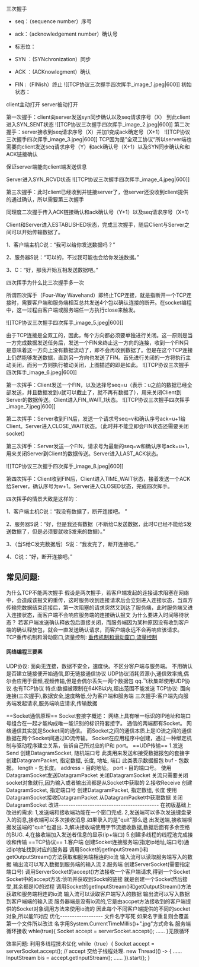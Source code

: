 三次握手

-   seq：（sequence number）序号
-   ack：（acknowledgement number）确认号
-   标志位：

-   SYN ：(SYNchronization）同步
-   ACK ：(ACKnowlegment）确认
-   FIN :（FINish）终止
![[TCP协议三次握手四次挥手_image_1.jpeg|600]]
初始状态：

client主动打开 server被动打开

第一次握手：client向server发送syn同步确认以及seq请求序号（X） 到此client进入SYN_SENT状态
![[TCP协议三次握手四次挥手_image_2.jpeg|600]]
第二次握手：server接收到seq请求序号（X）并加1变成ack确定号（X+1）
![[TCP协议三次握手四次挥手_image_3.jpeg|600]]
TCP因为是”全双工协议“所以server端也需要向client发送seq请求序号（Y）和ack确认号（X+1）以及SYN同步确认和和ACK链接确认

保证server端能向client端发送信息

Server进入SYN_RCVD状态
![[TCP协议三次握手四次挥手_image_4.jpeg|600]]

第三次握手：此时client已经收到并链接server了，但server还没收到client提供的通过确认，所以需要第三次握手

同理度二次握手传入ACK链接确认和ack确认号（Y+1）以及seq请求序号（X+1）

  

Client和Server进入ESTABLISHED状态，完成三次握手，随后Client与Server之间可以开始传输数据了。

1、客户端主机C说：“我可以给你发送数据吗？”

2、服务器S说：“可以的，不过我可能也会给你发送数据。”

3、C：“好，那我开始互相发送数据吧。”

  

四次挥手为什么比三次握手多一次

所谓四次挥手（Four-Way Wavehand）即终止TCP连接，就是指断开一个TCP连接时，需要客户端和服务端相互总共发送4个包以确认连接的断开。在socket编程中，这一过程由客户端或服务端任一方执行close来触发。

  ![[TCP协议三次握手四次挥手_image_5.jpeg|600]]

由于TCP连接是全双工的，因此，每个方向都必须要单独进行关闭。这一原则是当一方完成数据发送任务后，发送一个FIN来终止这一方向的连接，收到一个FIN只是意味着这一方向上没有数据流动了，即不会再收到数据了。但是在这个TCP连接上仍然能够发送数据，直到另一方向也发送了FIN。首先进行关闭的一方将执行主动关闭，而另一方则执行被动关闭，上图描述的即是如此。
![[TCP协议三次握手四次挥手_image_6.jpeg|600]]
  

第一次挥手：Client发送一个FIN，以及选择号seq=u（表示：u之前的数据已经全部发送，并且数据发到u就可以截止了，就不再有数据了），用来关闭Client到Server的数据传送。Client进入FIN_WAIT_1状态。
![[TCP协议三次握手四次挥手_image_7.jpeg|600]]


  

第二次挥手：Server收到FIN后，发送一个请求号seq=v和确认序号ack=u+1给Client。Server进入CLOSE_WAIT状态。（此时并不能立即会FIN状态还需要关闭socket）

第三次挥手：Server发送一个FIN，请求号为最新的seq=w和确认序号ack=u+1，用来关闭Server到Client的数据传送。Server进入LAST_ACK状态。

![[TCP协议三次握手四次挥手_image_8.jpeg|600]]
  

第四次挥手：Client收到FIN后，Client进入TIME_WAIT状态，接着发送一个ACK给Server，确认序号为w+1。Server进入CLOSED状态，完成四次挥手。

  

  

  

四次挥手的情景大致是这样的：

1、客户端主机C说：“我没有数据了，断开连接吧。 ”

2、服务器S说：“好，但是我还有数据（不断给C发送数据，此时C已经不能给S发送数据了，但是必须要就收S发来的数据）。”

3、（当S给C发完数据后）S说：“我发完了，断开连接吧。”

4、C说：“好，断开连接吧。”


## 常见问题:
为什么TCP不能两次握手
	假设是两次握手，若客户端发起的连接请求阻塞在网络中，会造成该报文的重传，这时服务收到连接请求后会立刻进入连接状态，当双方传输完数据结束连接后，第一次阻塞的请求突然又到达了服务端，此时服务端又进入连接状态，而客户端不会响应服务端的连接确认报文
为什么要进入时间等待状态？
	若客户端发送确认释放包后直接关闭，而服务端因为某种原因没有收到客户端的确认释放包，就会一直发送确认请求，而客户端永远不会再响应该请求。
TCP重传机制和滑动窗口,流量控制:
	[重传机制和滑动窗口,流量控制](https://www.cnblogs.com/xiaolincoding/p/12732052.html)
	

#### 网络编程三要素
UDP协议:
面向无连接，数据不安全，速度快。不区分客户端与服务端。
不用确认是否建立链接便开始通信,即无链接通信协议
UDP协议消耗资源小,通信效率搞,偶尔会应用于音频,视频传输,但是会偶尔丢失一两个数据包
qq.飞秋集邮使用UDP协议.也有TCP协议
特点:数据被限制在64KB以内,超出范围不能发送
TCP协议:
面向连接(三次握手),数据安全,速度略低,分为客户端和服务端
三次握手:客户端先向服务端发起请求,服务端响应请求,传输数据

==Socket通信原理==
Socket套接字概述：
网络上具有唯一标识的IP地址和端口号组合在一起才能构成唯一能识别的标识符套接字。
通信的两端都有Socket。
网络通信其实就是Socket间的通信。
而Socket之间的通信本质上是IO流之间的通信
数据在两个Socket间通过IO流传输。
Socket在应用程序中创建，通过一种绑定机制与驱动程序建立关系，告诉自己所对应的IP和
port。
==UDP传输==
1.发送Send
创建DatagramSocket, 随机端口号
此类用来发送和接受数据报包的套接字
创建DatagramPacket, 指定数据, 长度, 地址, 端口
此类表示数据报包
buf - 包数据。
length - 包长度。
address - 目的地址。
port - 目的端口号。
使用DatagramSocket发送DatagramPacket
关闭DatagramSocket
关流只需要关闭socket对象就行,因为输入或者输出流都是从Socket中获取的
2.接收Receive
创建DatagramSocket, 指定端口号
创建DatagramPacket, 指定数组, 长度
使用DatagramSocket接收DatagramPacket
从DatagramPacket中获取数据
关闭DatagramSocket
改进------------------------------------------
在初版基础上改进的需求:
1,发送端和接收端功能在一个窗口完成.
2,发送端可以多次发送键盘录入的消息,接收端可以多次接收消息.如果录入的是"quit"那么退
出发送端,接收端根据发送端的"quit"也退出.
3,解决接收端使用字节流接收数据,数据后面有多余空格的BUG.
4,在接收端加入发送者信息的显示(ip+端口)
5.创建多线程的线程池完成接收和传输
==TCP协议==
1.客户端
创建Socket连接服务端(指定ip地址,端口号)通过ip地址找到对应的服务器
调用Socket的getInputStream()和getOutputStream()方法获取和服务端相连的io流
输入流可以读取服务端写入的数据
输出流可以写入数据到服务端的输入流
2.服务端
创建ServerSocket(需要指定端口号)
调用ServerSocket的accept()方法接收一个客户端请求,得到一个Socket
Socket中的accept方法:侦听并获取到Sockt的链接
就是创建一个Socket然后接受,其余都是IO的过程
调用Socket的getInputStream()和getOutputStream()方法获取和服务端相连的io流
输入流可以读取客户端写入的数据
输出流可以写入数据到客户端端的输入流
服务器端是没有io流的,它是由accpet方法接收到的客户端提供的Socket对象调用方法来使用io流的
因此每个不同客户端提供的不同的socket对象,所以能11对应
优化------------------
文件名字写死
如果名字重复则会覆盖第一个文件所以改进
名字用System.CurrentTimeMillis()+".jpg"方式命名
服务端循环接收
whle(true){
Socket accept = serverSocket.accept();
......
}无限循环

效率问题:
利用多线程技术优化
while（true）{
Socket accept = serverSocket.accept();
// accept 交给子线程处理.
new Thread(() ‐> {
......
InputStream bis = accept.getInputStream();
......
}).start();
}